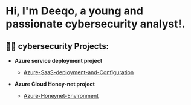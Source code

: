 <h1> Hi, I'm Deeqo, a young and passionate cybersecurity analyst!.</h1>

<h2>👨‍💻 cybersecurity Projects:</h2>

- <b> Azure service deployment project </b>
   - [Azure-SaaS-deployment-and-Configuration](https://github.com/dqoahmed/Azure-SaaS-deployment-and-Configuration)

- <b> Azure Cloud Honey-net project </b>
  - [Azure-Honeynet-Environment](https://github.com/dqoahmed/Azure-Honeynet-Environment)






